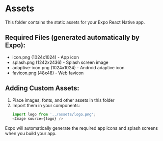 # Assets

This folder contains the static assets for your Expo React Native app.

## Required Files (generated automatically by Expo):
- icon.png (1024x1024) - App icon
- splash.png (1242x2436) - Splash screen image  
- adaptive-icon.png (1024x1024) - Android adaptive icon
- favicon.png (48x48) - Web favicon

## Adding Custom Assets:
1. Place images, fonts, and other assets in this folder
2. Import them in your components:
   ```typescript
   import logo from '../assets/logo.png';
   <Image source={logo} />
   ```

Expo will automatically generate the required app icons and splash screens when you build your app.